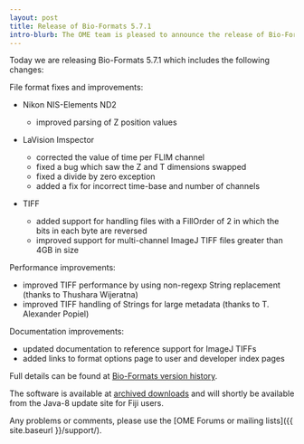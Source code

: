 ```yaml
---
layout: post
title: Release of Bio-Formats 5.7.1
intro-blurb: The OME team is pleased to announce the release of Bio-Formats 5.7.1
---
```

Today we are releasing Bio-Formats 5.7.1 which includes the following changes:

File format fixes and improvements:

* Nikon NIS-Elements ND2
    * improved parsing of Z position values

* LaVision Imspector
    * corrected the value of time per FLIM channel
    * fixed a bug which saw the Z and T dimensions swapped
    * fixed a divide by zero exception
    * added a fix for incorrect time-base and number of channels

* TIFF
    * added support for handling files with a FillOrder of 2 in which the bits in each 
      byte are reversed
    * improved support for multi-channel ImageJ TIFF files greater than 4GB in size

Performance improvements:

* improved TIFF performance by using non-regexp String replacement (thanks to Thushara Wijeratna)
* improved TIFF handling of Strings for large metadata (thanks to T. Alexander Popiel)

Documentation improvements:

* updated documentation to reference support for ImageJ TIFFs
* added links to format options page to user and developer index pages


Full details can be found at [Bio-Formats version history](https://docs.openmicroscopy.org/bio-formats/5.7.1/about/whats-new.html).

The software is available at [archived downloads](https://downloads.openmicroscopy.org/bio-formats/5.7.1) and will shortly be available from the Java-8 update site for Fiji users.

Any problems or comments, please use the [OME Forums or mailing lists]({{ site.baseurl }}/support/).
